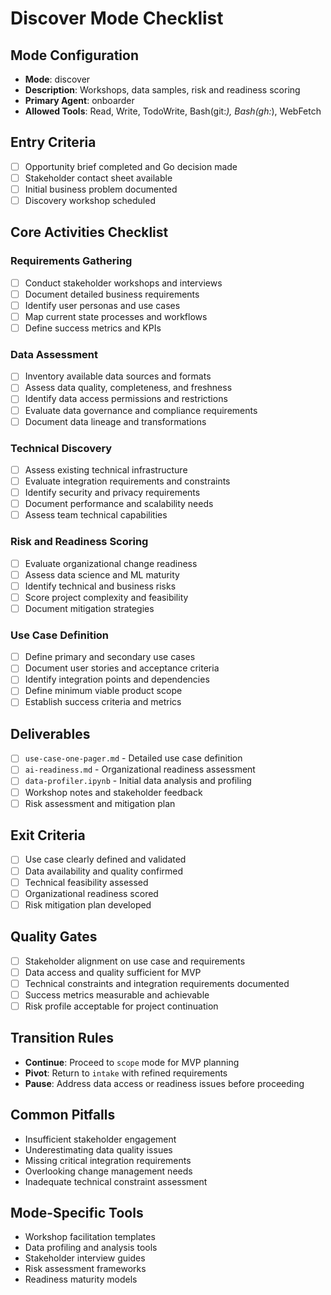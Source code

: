 # Discover Mode Checklist

## Mode Configuration
- **Mode**: discover
- **Description**: Workshops, data samples, risk and readiness scoring
- **Primary Agent**: onboarder
- **Allowed Tools**: Read, Write, TodoWrite, Bash(git:*), Bash(gh:*), WebFetch

## Entry Criteria
- [ ] Opportunity brief completed and Go decision made
- [ ] Stakeholder contact sheet available
- [ ] Initial business problem documented
- [ ] Discovery workshop scheduled

## Core Activities Checklist

### Requirements Gathering
- [ ] Conduct stakeholder workshops and interviews
- [ ] Document detailed business requirements
- [ ] Identify user personas and use cases
- [ ] Map current state processes and workflows
- [ ] Define success metrics and KPIs

### Data Assessment
- [ ] Inventory available data sources and formats
- [ ] Assess data quality, completeness, and freshness
- [ ] Identify data access permissions and restrictions
- [ ] Evaluate data governance and compliance requirements
- [ ] Document data lineage and transformations

### Technical Discovery
- [ ] Assess existing technical infrastructure
- [ ] Evaluate integration requirements and constraints
- [ ] Identify security and privacy requirements
- [ ] Document performance and scalability needs
- [ ] Assess team technical capabilities

### Risk and Readiness Scoring
- [ ] Evaluate organizational change readiness
- [ ] Assess data science and ML maturity
- [ ] Identify technical and business risks
- [ ] Score project complexity and feasibility
- [ ] Document mitigation strategies

### Use Case Definition
- [ ] Define primary and secondary use cases
- [ ] Document user stories and acceptance criteria
- [ ] Identify integration points and dependencies
- [ ] Define minimum viable product scope
- [ ] Establish success criteria and metrics

## Deliverables
- [ ] `use-case-one-pager.md` - Detailed use case definition
- [ ] `ai-readiness.md` - Organizational readiness assessment
- [ ] `data-profiler.ipynb` - Initial data analysis and profiling
- [ ] Workshop notes and stakeholder feedback
- [ ] Risk assessment and mitigation plan

## Exit Criteria
- [ ] Use case clearly defined and validated
- [ ] Data availability and quality confirmed
- [ ] Technical feasibility assessed
- [ ] Organizational readiness scored
- [ ] Risk mitigation plan developed

## Quality Gates
- [ ] Stakeholder alignment on use case and requirements
- [ ] Data access and quality sufficient for MVP
- [ ] Technical constraints and integration requirements documented
- [ ] Success metrics measurable and achievable
- [ ] Risk profile acceptable for project continuation

## Transition Rules
- **Continue**: Proceed to `scope` mode for MVP planning
- **Pivot**: Return to `intake` with refined requirements
- **Pause**: Address data access or readiness issues before proceeding

## Common Pitfalls
- Insufficient stakeholder engagement
- Underestimating data quality issues
- Missing critical integration requirements
- Overlooking change management needs
- Inadequate technical constraint assessment

## Mode-Specific Tools
- Workshop facilitation templates
- Data profiling and analysis tools
- Stakeholder interview guides
- Risk assessment frameworks
- Readiness maturity models